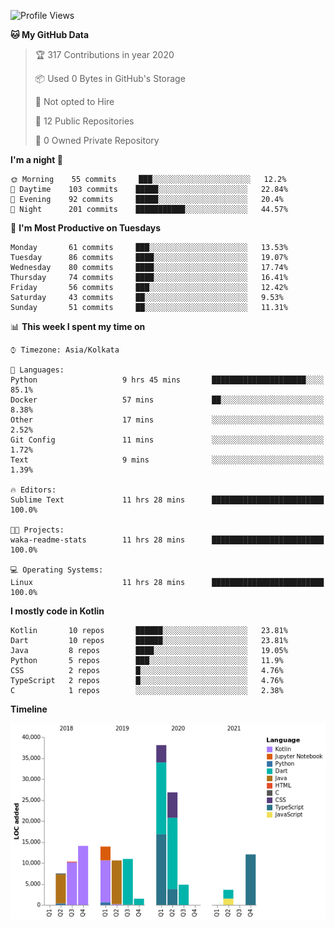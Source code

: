 <!--START_SECTION:waka-->
![Profile Views](http://img.shields.io/badge/Profile%20Views-307-blue)

**🐱 My GitHub Data** 

> 🏆 317 Contributions in year 2020
 > 
> 📦 Used 0 Bytes in GitHub's Storage 
 > 
> 🚫 Not opted to Hire
 > 
> 📜 12 Public Repositories 
 > 
> 🔑 0 Owned Private Repository 
 > 
**I'm a night 🦉** 

```text
🌞 Morning    55 commits     ███░░░░░░░░░░░░░░░░░░░░░░   12.2% 
🌆 Daytime    103 commits    █████░░░░░░░░░░░░░░░░░░░░   22.84% 
🌃 Evening    92 commits     █████░░░░░░░░░░░░░░░░░░░░   20.4% 
🌙 Night      201 commits    ███████████░░░░░░░░░░░░░░   44.57%

```
📅 **I'm Most Productive on Tuesdays** 

```text
Monday       61 commits     ███░░░░░░░░░░░░░░░░░░░░░░   13.53% 
Tuesday      86 commits     ████░░░░░░░░░░░░░░░░░░░░░   19.07% 
Wednesday    80 commits     ████░░░░░░░░░░░░░░░░░░░░░   17.74% 
Thursday     74 commits     ████░░░░░░░░░░░░░░░░░░░░░   16.41% 
Friday       56 commits     ███░░░░░░░░░░░░░░░░░░░░░░   12.42% 
Saturday     43 commits     ██░░░░░░░░░░░░░░░░░░░░░░░   9.53% 
Sunday       51 commits     ██░░░░░░░░░░░░░░░░░░░░░░░   11.31%

```


📊 **This week I spent my time on** 

```text
⌚︎ Timezone: Asia/Kolkata

💬 Languages: 
Python                   9 hrs 45 mins       █████████████████████░░░░   85.1% 
Docker                   57 mins             ██░░░░░░░░░░░░░░░░░░░░░░░   8.38% 
Other                    17 mins             ░░░░░░░░░░░░░░░░░░░░░░░░░   2.52% 
Git Config               11 mins             ░░░░░░░░░░░░░░░░░░░░░░░░░   1.72% 
Text                     9 mins              ░░░░░░░░░░░░░░░░░░░░░░░░░   1.39%

🔥 Editors: 
Sublime Text             11 hrs 28 mins      █████████████████████████   100.0%

🐱‍💻 Projects: 
waka-readme-stats        11 hrs 28 mins      █████████████████████████   100.0%

💻 Operating Systems: 
Linux                    11 hrs 28 mins      █████████████████████████   100.0%

```

**I mostly code in Kotlin** 

```text
Kotlin       10 repos       ██████░░░░░░░░░░░░░░░░░░░   23.81% 
Dart         10 repos       ██████░░░░░░░░░░░░░░░░░░░   23.81% 
Java         8 repos        ████░░░░░░░░░░░░░░░░░░░░░   19.05% 
Python       5 repos        ███░░░░░░░░░░░░░░░░░░░░░░   11.9% 
CSS          2 repos        █░░░░░░░░░░░░░░░░░░░░░░░░   4.76% 
TypeScript   2 repos        █░░░░░░░░░░░░░░░░░░░░░░░░   4.76% 
C            1 repos        ░░░░░░░░░░░░░░░░░░░░░░░░░   2.38%

```


**Timeline**

![Chart not found](https://github.com/prabhatdev/prabhatdev/blob/master/charts/bar_graph.png) 


<!--END_SECTION:waka-->

